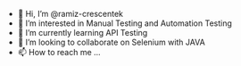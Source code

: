 - 👋 Hi, I’m @ramiz-crescentek
- 👀 I’m interested in Manual Testing and Automation Testing
- 🌱 I’m currently learning API Testing
- 💞️ I’m looking to collaborate on Selenium with JAVA
- 📫 How to reach me ...

<!---
ramiz-crescentek/ramiz-crescentek is a ✨ special ✨ repository because its `README.md` (this file) appears on your GitHub profile.
You can click the Preview link to take a look at your changes.
--->
